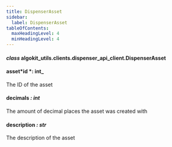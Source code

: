 ```yaml
---
title: DispenserAsset
sidebar:
  label: DispenserAsset
tableOfContents:
  maxHeadingLevel: 4
  minHeadingLevel: 4
---
```


#### _class_ algokit_utils.clients.dispenser_api_client.DispenserAsset

#### asset*id *: int\_

The ID of the asset

#### decimals _: int_

The amount of decimal places the asset was created with

#### description _: str_

The description of the asset
